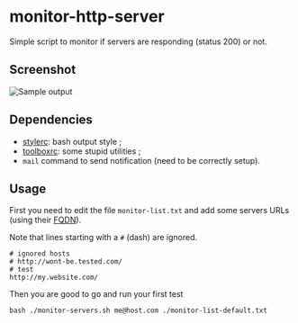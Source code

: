 monitor-http-server
===================

Simple script to monitor if servers are responding (status 200) or not.

## Screenshot
 ![Sample output](https://raw.github.com/edouard-lopez/monitor-http-server/master/http-monitor-server-screenshot.png)

## Dependencies

* [stylerc](https://github.com/edouard-lopez/stylerc): bash output style ;
* [toolboxrc](https://github.com/edouard-lopez/toolboxrc): some stupid utilities ;
* `mail` command to send notification (need to be correctly setup).

## Usage

First you need to edit the file `monitor-list.txt` and add some servers URLs (using their [FQDN](https://en.wikipedia.org/wiki/Fully_qualified_domain_name)).

Note that lines starting with a `#` (dash) are ignored.

	# ignored hosts
	# http://wont-be.tested.com/
	# test
	http://my.website.com/

Then you are good to go and run your first test

	bash ./monitor-servers.sh me@host.com ./monitor-list-default.txt
